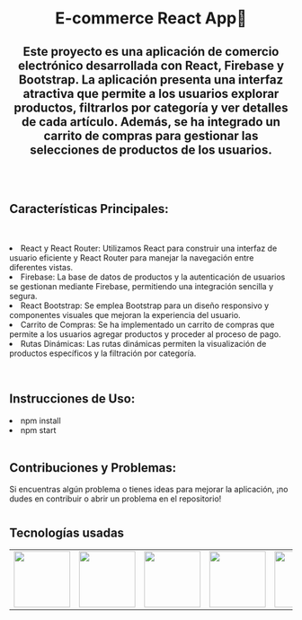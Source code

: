<h1 align="center">E-commerce React App🐸</h1>
<h2 align="center">
  Este proyecto es una aplicación de comercio electrónico desarrollada con React, Firebase y Bootstrap. La aplicación presenta una interfaz atractiva que permite a los usuarios explorar productos, filtrarlos por categoría y ver detalles de cada artículo. Además, se ha 
  integrado un carrito de compras para gestionar las selecciones de productos de los usuarios.
</h2>
<br>



  <br>
  <h2><strong>Características Principales:</strong></h2>
  <p>&nbsp;
    <li>React y React Router: Utilizamos React para construir una interfaz de usuario eficiente y React Router para manejar la navegación entre diferentes vistas.</li>
    <li>Firebase: La base de datos de productos y la autenticación de usuarios se gestionan mediante Firebase, permitiendo una integración sencilla y segura.</li>
    <li>React Bootstrap: Se emplea Bootstrap para un diseño responsivo y componentes visuales que mejoran la experiencia del usuario.</li>
    <li>Carrito de Compras: Se ha implementado un carrito de compras que permite a los usuarios agregar productos y proceder al proceso de pago.</li>
    <li>Rutas Dinámicas: Las rutas dinámicas permiten la visualización de productos específicos y la filtración por categoría.</li>
  </p>
  <br>
  <h2><strong>Instrucciones de Uso:</strong></h2>
  <li>npm install</li>
  <li>npm start</li>
  <br>
  <h2>Contribuciones y Problemas:</h2>
  <p>Si encuentras algún problema o tienes ideas para mejorar la aplicación, ¡no dudes en contribuir o abrir un problema en el repositorio!</p>

<h1 align="center"></h1>

<h2 font-weight="bold">Tecnologías usadas</h2>
<table>
  <tr>
    <td><img src="https://cdn.iconscout.com/icon/free/png-64/react-3-1175109.png" width="100"></td>
    <td><img src="https://cdn.iconscout.com/icon/free/png-64/javascript-24-1174950.png" width="100"></td>
    <td><img src="https://cdn.iconscout.com/icon/free/png-64/github-170-1175028.png" width="100"></td>
    <td><img src="https://cdn.iconscout.com/icon/free/png-64/html5-2474805-2056091.png" width="100"></td>
    <td><img src="https://cdn.iconscout.com/icon/free/png-512/visual-studio-code-1868941-1583105.png?f=avif&w=256" width="100"></td>
  </tr>
</table>
